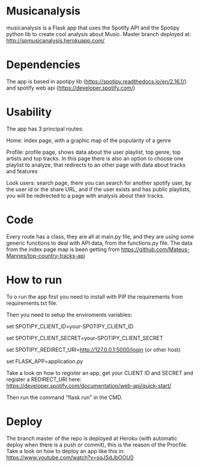 # Musicanalysis
musicanalysis is a Flask app that uses the Spotify API and the Spotipy python lib to create cool analysis about Music.
Master branch deployed at: http://spmusicanalysis.herokuapp.com/

# Dependencies
The app is based in apotipy lib (https://spotipy.readthedocs.io/en/2.16.1/) and spotify web api (https://developer.spotify.com/)

# Usability
The app has 3 principal routes:

Home: index page, with a graphic map of the popularity of a genre

Profile: profile page, shows data about the user playlist, top genre, top artists and top tracks. In this page there is also an option to choose one playlist to analyze, that redirects to an other page with data about tracks and features

Look users: search page, there you can search for another spotify user, by the user id or the share URL, and if the user exists and has public playlists, you will be redirected to a page with analysis about their tracks.


# Code
Every route has a class, they are all at main.py file, and they are using some generic functions to deal with API data, from the functions.py file. The data from the index page map is been getting from https://github.com/Mateus-Mannes/top-country-tracks-api


# How to run
To o run the app first you need to install with PIP the requirements from requirements.txt file.

Then you need to setup the enviroments variables:

set SPOTIPY_CLIENT_ID=your-SPOTIPY_CLIENT_ID

set SPOTIPY_CLIENT_SECRET=your-SPOTIPY_CLIENT_SECRET

set SPOTIPY_REDIRECT_URI=http://127.0.0.1:5000/login (or other host)

set FLASK_APP=application.py

Take a look on how to register an app, get your CLIENT ID and SECRET and register a REDIRECT_URI here: https://developer.spotify.com/documentation/web-api/quick-start/

Then run the command "flask run" in the CMD.


# Deploy
The branch master of the repo is deployed at Heroku (with automatic deploy when there is a push or commit), this is the reason of the Procfile. Take a look on how to deploy an app like this in: https://www.youtube.com/watch?v=sqJSdJbOOU0
